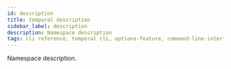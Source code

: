 ```yaml
---
id: description
title: temporal description
sidebar_label: description
description: Namespace description
tags: cli reference, temporal cli, options-feature, command-line-interface-cli, namespace
---
```


Namespace description.
